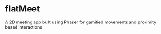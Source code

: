 # flatMeet
A 2D meeting app built using Phaser for gamified movements and proximity based interactions
